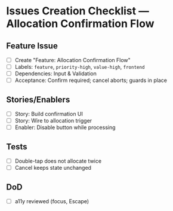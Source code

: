 # Issues Creation Checklist — Allocation Confirmation Flow

## Feature Issue
- [ ] Create "Feature: Allocation Confirmation Flow"
- [ ] Labels: `feature`, `priority-high`, `value-high`, `frontend`
- [ ] Dependencies: Input & Validation
- [ ] Acceptance: Confirm required; cancel aborts; guards in place

## Stories/Enablers
- [ ] Story: Build confirmation UI
- [ ] Story: Wire to allocation trigger
- [ ] Enabler: Disable button while processing

## Tests
- [ ] Double-tap does not allocate twice
- [ ] Cancel keeps state unchanged

## DoD
- [ ] a11y reviewed (focus, Escape)

